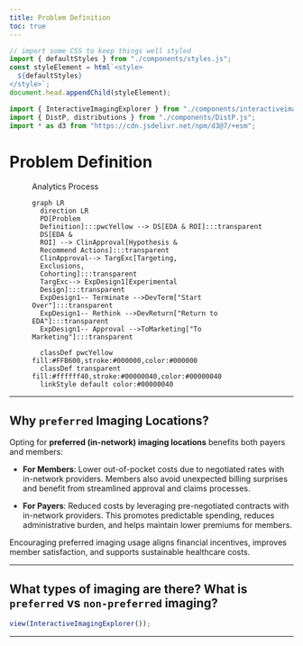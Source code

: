```yaml
---
title: Problem Definition
toc: true
---
```


```js
// import some CSS to keep things well styled
import { defaultStyles } from "./components/styles.js";
const styleElement = html`<style>
  ${defaultStyles}
</style>`;
document.head.appendChild(styleElement);
```

```js
import { InteractiveImagingExplorer } from "./components/interactiveimagingexample.js";
import { DistP, distributions } from "./components/DistP.js";
import * as d3 from "https://cdn.jsdelivr.net/npm/d3@7/+esm";
```

# Problem Definition

<figure>
<figcaption>Analytics Process</figcaption>

```mermaid
graph LR
  direction LR
  PD[Problem
  Definition]:::pwcYellow --> DS[EDA & ROI]:::transparent
  DS[EDA &
  ROI] --> ClinApproval[Hypothesis &
  Recommend Actions]:::transparent
  ClinApproval--> TargExc[Targeting,
  Exclusions,
  Cohorting]:::transparent
  TargExc--> ExpDesign1[Experimental
  Design]:::transparent
  ExpDesign1-- Terminate -->DevTerm["Start Over"]:::transparent
  ExpDesign1-- Rethink -->DevReturn["Return to EDA"]:::transparent
  ExpDesign1-- Approval -->ToMarketing["To Marketing"]:::transparent

  classDef pwcYellow fill:#FFB600,stroke:#000000,color:#000000
  classDef transparent fill:#ffffff40,stroke:#00000040,color:#00000040
  linkStyle default color:#00000040
```

</figure>

---

## Why `preferred` Imaging Locations?

Opting for **preferred (in-network) imaging locations** benefits both payers and members:

- **For Members**: Lower out-of-pocket costs due to negotiated rates with in-network providers. Members also avoid unexpected billing surprises and benefit from streamlined approval and claims processes.

- **For Payers**: Reduced costs by leveraging pre-negotiated contracts with in-network providers. This promotes predictable spending, reduces administrative burden, and helps maintain lower premiums for members.

Encouraging preferred imaging usage aligns financial incentives, improves member satisfaction, and supports sustainable healthcare costs.

---

## What types of imaging are there? What is `preferred` vs `non-preferred` imaging?

```js
view(InteractiveImagingExplorer());
```

---
